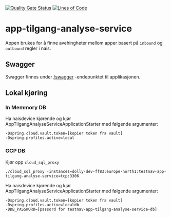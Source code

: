 [![Quality Gate Status](https://sonarcloud.io/api/project_badges/measure?project=navit_testnorge_app_tilgang_analyse_service&metric=alert_status)](https://sonarcloud.io/summary/new_code?id=navit_testnorge_app_tilgang_analyse_service)
[![Lines of Code](https://sonarcloud.io/api/project_badges/measure?project=navit_testnorge_app_tilgang_analyse_service&metric=ncloc)](https://sonarcloud.io/summary/new_code?id=navit_testnorge_app_tilgang_analyse_service)

# app-tilgang-analyse-service

Appen brukes for å finne avehingheter mellom apper basert på `inbound` og `outbound` regler i nais. 
 
## Swagger
Swagger finnes under [/swagger](https://testnav-app-tilgang-analyse-service.intern.dev.nav.no/swagger) -endepunktet til
applikasjonen.

## Lokal kjøring

### In Memmory DB
Ha naisdevice kjørende og kjør AppTilgangAnalyseServiceApplicationStarter med følgende argumenter:
```
-Dspring.cloud.vault.token=[kopier token fra vault]
-Dspring.profiles.active=local
```

### GCP DB

Kjør opp `cloud_sql_proxy`
```
./cloud_sql_proxy -instances=dolly-dev-ff83:europe-north1:testnav-app-tilgang-analyse-service=tcp:3306
```

Ha naisdevice kjørende og kjør AppTilgangAnalyseServiceApplicationStarter med følgende argumenter:
```
-Dspring.cloud.vault.token=[kopier token fra vault]
-Dspring.profiles.active=localdb
-DDB_PASSWORD=[passord for testnav-app-tilgang-analyse-service-db]
```
